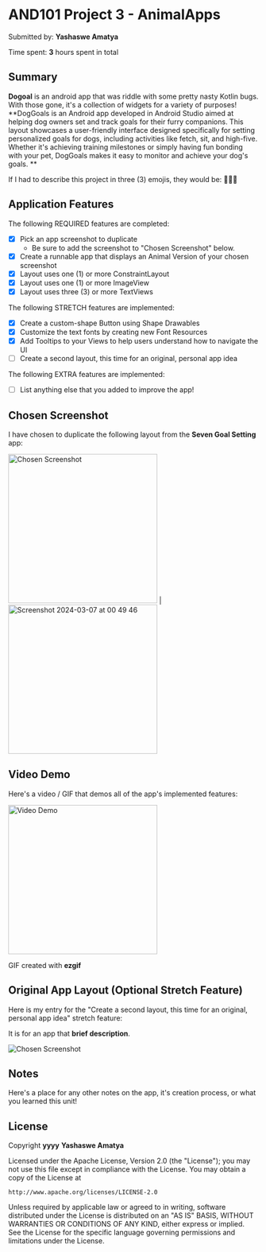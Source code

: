<!-- (This is a comment) INSTRUCTIONS: Go through this page and fill out any **bolded** entries with their correct values.-->

# AND101 Project 3 - AnimalApps

Submitted by: **Yashaswe Amatya**

Time spent: **3** hours spent in total

## Summary

**Dogoal** is an android app that was riddle with some pretty nasty Kotlin bugs.  With those gone, it's a collection of widgets for a variety of purposes!  **DogGoals is an Android app developed in Android Studio aimed at helping dog owners set and track goals for their furry companions. This layout showcases a user-friendly interface designed specifically for setting personalized goals for dogs, including activities like fetch, sit, and high-five. Whether it's achieving training milestones or simply having fun bonding with your pet, DogGoals makes it easy to monitor and achieve your dog's goals. **

If I had to describe this project in three (3) emojis, they would be: **🐶🎯💯**

## Application Features

<!-- (This is a comment) Please be sure to change the [ ] to [x] for any features you completed.  If a feature is not checked [x], you might miss the points for that item! -->

The following REQUIRED features are completed:

- [x] Pick an app screenshot to duplicate
  - Be sure to add the screenshot to "Chosen Screenshot" below.
- [x] Create a runnable app that displays an Animal Version of your chosen screenshot
- [x] Layout uses one (1) or more ConstraintLayout
- [x] Layout uses one (1) or more ImageView
- [x] Layout uses three (3) or more TextViews

The following STRETCH features are implemented:

- [x] Create a custom-shape Button using Shape Drawables
- [x] Customize the text fonts by creating new Font Resources
- [x] Add Tooltips to your Views to help users understand how to navigate the UI
- [ ] Create a second layout, this time for an original, personal app idea

The following EXTRA features are implemented:

- [ ] List anything else that you added to improve the app!

## Chosen Screenshot

I have chosen to duplicate the following layout from the **Seven Goal Setting** app:

<img src='https://github.com/Yashaswe/codepath-dogoal/assets/86225904/32a4f194-9bff-4ca9-93e8-f824ccfd0252' title='Chosen Screenshot' width='300px' alt='Chosen Screenshot' /> | <img width="300px" alt="Screenshot 2024-03-07 at 00 49 46" src="https://github.com/Yashaswe/codepath-dogoal/assets/86225904/c0470b89-09bc-4c11-a9e4-b3a65e45c3b4">

## Video Demo

Here's a video / GIF that demos all of the app's implemented features:

<img src='https://github.com/Yashaswe/codepath-dogoal/assets/86225904/04274e3e-6c7b-4c7a-8631-0648987629b1' title='Video Demo' width='300px' alt='Video Demo' />



GIF created with **ezgif**

<!-- Recommended tools:
- [Kap](https://getkap.co/) for macOS
- [ScreenToGif](https://www.screentogif.com/) for Windows
- [peek](https://github.com/phw/peek) for Linux. -->

## Original App Layout (Optional Stretch Feature)

Here is my entry for the "Create a second layout, this time for an original, personal app idea" stretch feature:

It is for an app that **brief description**.

<img src='http://example.com/link/to/your/image.png' title='Chosen Screenshot' width='' alt='Chosen Screenshot' />

## Notes

Here's a place for any other notes on the app, it's creation process, or what you learned this unit!

## License

Copyright **yyyy** **Yashaswe Amatya**

Licensed under the Apache License, Version 2.0 (the "License");
you may not use this file except in compliance with the License.
You may obtain a copy of the License at

    http://www.apache.org/licenses/LICENSE-2.0

Unless required by applicable law or agreed to in writing, software
distributed under the License is distributed on an "AS IS" BASIS,
WITHOUT WARRANTIES OR CONDITIONS OF ANY KIND, either express or implied.
See the License for the specific language governing permissions and
limitations under the License.
